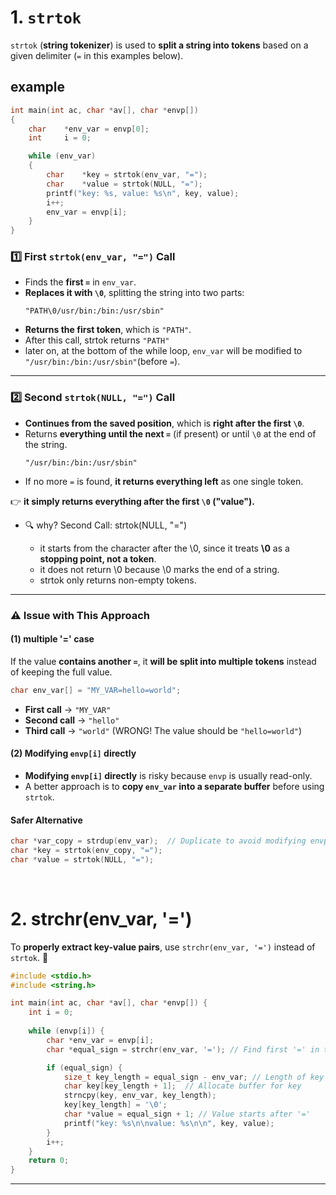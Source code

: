# 1.  `strtok` 
`strtok` (**string tokenizer**) is used to **split a string into tokens** based on a given delimiter (`=` in this examples below).  
## example
```c
int	main(int ac, char *av[], char *envp[])
{
	char	*env_var = envp[0];
	int		i = 0;

	while (env_var)
	{
		char	*key = strtok(env_var, "=");
		char	*value = strtok(NULL, "=");
		printf("key: %s, value: %s\n", key, value);
		i++;
		env_var = envp[i];
	}
}
```

### **1️⃣ First `strtok(env_var, "=")` Call**
- Finds the **first `=`** in `env_var`.  
- **Replaces it with `\0`**, splitting the string into two parts:
  ```
  "PATH\0/usr/bin:/bin:/usr/sbin"
  ```
- **Returns the first token**, which is `"PATH"`.  
- After this call, strtok returns `"PATH"` 
- later on, at the bottom of the while loop, `env_var` will be modified to `"/usr/bin:/bin:/usr/sbin"`(before `=`).

---  

### **2️⃣ Second `strtok(NULL, "=")` Call**
- **Continues from the saved position**, which is **right after the first `\0`**.  
- Returns **everything until the next `=`** (if present) or until `\0` at the end of the string.
  ```
  "/usr/bin:/bin:/usr/sbin"
  ```
- If no more `=` is found, **it returns everything left** as one single token.

👉 **it simply returns everything after the first `\0` ("value").**
- 🔍 why? Second Call: strtok(NULL, "=")

	- it starts from the character after the \0, since it treats **\0** as a **stopping point, not a token**.
	- it does not return \0 because \0 marks the end of a string.
	- strtok only returns non-empty tokens.

---

### **⚠️ Issue with This Approach**

#### (1) multiple '=' case
If the value **contains another `=`**, it **will be split into multiple tokens** instead of keeping the full value.
```c
char env_var[] = "MY_VAR=hello=world";
```
- **First call** → `"MY_VAR"`
- **Second call** → `"hello"`  
- **Third call** → `"world"` (WRONG! The value should be `"hello=world"`)

#### (2) Modifying `envp[i]` directly
- **Modifying `envp[i]` directly** is risky because `envp` is usually read-only.
- A better approach is to **copy `env_var` into a separate buffer** before using `strtok`.

#### **Safer Alternative**
```c
char *var_copy = strdup(env_var);  // Duplicate to avoid modifying envp
char *key = strtok(env_copy, "=");
char *value = strtok(NULL, "=");
```
<br>

# 2. strchr(env_var, '=')
To **properly extract key-value pairs**, use `strchr(env_var, '=')` instead of `strtok`. 🚀

```c
#include <stdio.h>
#include <string.h>

int main(int ac, char *av[], char *envp[]) {
	int i = 0;
	
	while (envp[i]) {
		char *env_var = envp[i];
		char *equal_sign = strchr(env_var, '='); // Find first '=' in the string

		if (equal_sign) {
			size_t key_length = equal_sign - env_var; // Length of key
			char key[key_length + 1];  // Allocate buffer for key
			strncpy(key, env_var, key_length);
			key[key_length] = '\0';
			char *value = equal_sign + 1; // Value starts after '='
			printf("key: %s\n\nvalue: %s\n\n", key, value);
		}
		i++;
	}
	return 0;
}
```

---


